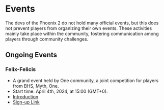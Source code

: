 # Events

The devs of the Phoenix 2 do not hold many official events, but this does not prevent players from organizing their own events. These activities mainly take place within the community, fostering communication among players through community challenges.

## Ongoing Events

### Felix-Felicis

- A grand event held by One community, a joint competition for players from BHS, Myth, One.
- Start time: April 4th, 2024, at 15:00 (GMT+0).
- [Introduction](Felix-Felicis.md)
- [Sign-up Link](https://docs.google.com/forms/d/e/1FAIpQLSewNG5rzOhzbOUZTY4PojtT8oc5Pd3bk3bOZ_7PM-7v--85hg/viewform?usp=sf_link)